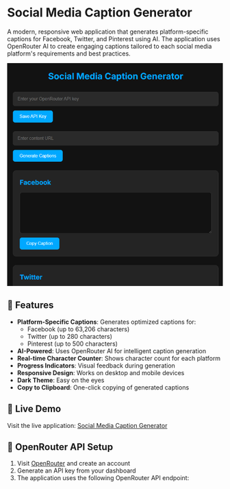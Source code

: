 # Social Media Caption Generator

A modern, responsive web application that generates platform-specific captions for Facebook, Twitter, and Pinterest using AI. The application uses OpenRouter AI to create engaging captions tailored to each social media platform's requirements and best practices.

![Social Media Caption Generator Preview](preview.png)

## 🌟 Features

- **Platform-Specific Captions**: Generates optimized captions for:
  - Facebook (up to 63,206 characters)
  - Twitter (up to 280 characters)
  - Pinterest (up to 500 characters)
- **AI-Powered**: Uses OpenRouter AI for intelligent caption generation
- **Real-time Character Counter**: Shows character count for each platform
- **Progress Indicators**: Visual feedback during generation
- **Responsive Design**: Works on desktop and mobile devices
- **Dark Theme**: Easy on the eyes
- **Copy to Clipboard**: One-click copying of generated captions

## 🚀 Live Demo

Visit the live application: [Social Media Caption Generator](https://xhanafix.github.io/caption-generator/)

## 🔑 OpenRouter API Setup

1. Visit [OpenRouter](https://openrouter.ai/) and create an account
2. Generate an API key from your dashboard
3. The application uses the following OpenRouter API endpoint:
